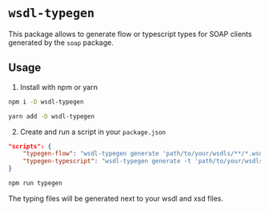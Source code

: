 # `wsdl-typegen`

This package allows to generate flow or typescript types for SOAP clients generated by the `soap` package. 

## Usage

1. Install with npm or yarn

```sh
npm i -D wsdl-typegen
```

```sh
yarn add -D wsdl-typegen
```

2. Create and run a script in your `package.json`

```json
"scripts": {
    "typegen-flow": "wsdl-typegen generate 'path/to/your/wsdls/**/*.wsdl'",
    "typegen-typescript": "wsdl-typegen generate -t 'path/to/your/wsdls/**/*.wsdl'"
}
```

```sh
npm run typegen
```

The typing files will be generated next to your wsdl and xsd files.
